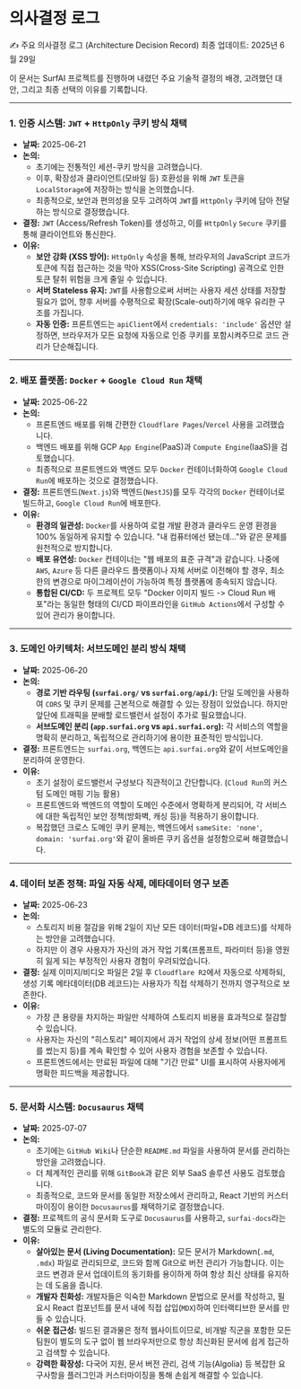 # 의사결정 로그

✍️ 주요 의사결정 로그 (Architecture Decision Record)
최종 업데이트: 2025년 6월 29일

이 문서는 SurfAI 프로젝트를 진행하며 내렸던 주요 기술적 결정의 배경, 고려했던 대안, 그리고 최종 선택의 이유를 기록합니다.

---

### 1. 인증 시스템: `JWT` + `HttpOnly` 쿠키 방식 채택

-   **날짜:** 2025-06-21
-   **논의:**
    -   초기에는 전통적인 세션-쿠키 방식을 고려했습니다.
    -   이후, 확장성과 클라이언트(모바일 등) 호환성을 위해 `JWT` 토큰을 `LocalStorage`에 저장하는 방식을 논의했습니다.
    -   최종적으로, 보안과 편의성을 모두 고려하여 `JWT`를 `HttpOnly` 쿠키에 담아 전달하는 방식으로 결정했습니다.
-   **결정:** `JWT` (Access/Refresh Token)를 생성하고, 이를 `HttpOnly` `Secure` 쿠키를 통해 클라이언트와 통신한다.
-   **이유:**
    -   **보안 강화 (XSS 방어):** `HttpOnly` 속성을 통해, 브라우저의 JavaScript 코드가 토큰에 직접 접근하는 것을 막아 XSS(Cross-Site Scripting) 공격으로 인한 토큰 탈취 위험을 크게 줄일 수 있습니다.
    -   **서버 Stateless 유지:** `JWT`를 사용함으로써 서버는 사용자 세션 상태를 저장할 필요가 없어, 향후 서버를 수평적으로 확장(Scale-out)하기에 매우 유리한 구조를 가집니다.
    -   **자동 인증:** 프론트엔드는 `apiClient`에서 `credentials: 'include'` 옵션만 설정하면, 브라우저가 모든 요청에 자동으로 인증 쿠키를 포함시켜주므로 코드 관리가 단순해집니다.

---

### 2. 배포 플랫폼: `Docker` + `Google Cloud Run` 채택

-   **날짜:** 2025-06-22
-   **논의:**
    -   프론트엔드 배포를 위해 간편한 `Cloudflare Pages`/`Vercel` 사용을 고려했습니다.
    -   백엔드 배포를 위해 GCP `App Engine`(PaaS)과 `Compute Engine`(IaaS)을 검토했습니다.
    -   최종적으로 프론트엔드와 백엔드 모두 `Docker` 컨테이너화하여 `Google Cloud Run`에 배포하는 것으로 결정했습니다.
-   **결정:** 프론트엔드(`Next.js`)와 백엔드(`NestJS`)를 모두 각각의 `Docker` 컨테이너로 빌드하고, `Google Cloud Run`에 배포한다.
-   **이유:**
    -   **환경의 일관성:** `Docker`를 사용하여 로컬 개발 환경과 클라우드 운영 환경을 100% 동일하게 유지할 수 있습니다. "내 컴퓨터에선 됐는데..."와 같은 문제를 원천적으로 방지합니다.
    -   **배포 유연성:** `Docker` 컨테이너는 "웹 배포의 표준 규격"과 같습니다. 나중에 `AWS`, `Azure` 등 다른 클라우드 플랫폼이나 자체 서버로 이전해야 할 경우, 최소한의 변경으로 마이그레이션이 가능하여 특정 플랫폼에 종속되지 않습니다.
    -   **통합된 CI/CD:** 두 프로젝트 모두 "Docker 이미지 빌드 -> Cloud Run 배포"라는 동일한 형태의 CI/CD 파이프라인을 `GitHub Actions`에서 구성할 수 있어 관리가 용이합니다.

---

### 3. 도메인 아키텍처: 서브도메인 분리 방식 채택

-   **날짜:** 2025-06-20
-   **논의:**
    -   **경로 기반 라우팅 (`surfai.org/` vs `surfai.org/api/`):** 단일 도메인을 사용하여 `CORS` 및 쿠키 문제를 근본적으로 해결할 수 있는 장점이 있었습니다. 하지만 앞단에 트래픽을 분배할 로드밸런서 설정이 추가로 필요했습니다.
    -   **서브도메인 분리 (`app.surfai.org` vs `api.surfai.org`):** 각 서비스의 역할을 명확히 분리하고, 독립적으로 관리하기에 용이한 표준적인 방식입니다.
-   **결정:** 프론트엔드는 `surfai.org`, 백엔드는 `api.surfai.org`와 같이 서브도메인을 분리하여 운영한다.
-   **이유:**
    -   초기 설정이 로드밸런서 구성보다 직관적이고 간단합니다. (`Cloud Run`의 커스텀 도메인 매핑 기능 활용)
    -   프론트엔드와 백엔드의 역할이 도메인 수준에서 명확하게 분리되어, 각 서비스에 대한 독립적인 보안 정책(방화벽, 캐싱 등)을 적용하기 용이합니다.
    -   복잡했던 크로스 도메인 쿠키 문제는, 백엔드에서 `sameSite: 'none'`, `domain: 'surfai.org'`와 같이 올바른 쿠키 옵션을 설정함으로써 해결했습니다.

---

### 4. 데이터 보존 정책: 파일 자동 삭제, 메타데이터 영구 보존

-   **날짜:** 2025-06-23
-   **논의:**
    -   스토리지 비용 절감을 위해 2일이 지난 모든 데이터(파일+DB 레코드)를 삭제하는 방안을 고려했습니다.
    -   하지만 이 경우 사용자가 자신의 과거 작업 기록(프롬프트, 파라미터 등)을 영원히 잃게 되는 부정적인 사용자 경험이 우려되었습니다.
-   **결정:** 실제 이미지/비디오 파일은 2일 후 `Cloudflare R2`에서 자동으로 삭제하되, 생성 기록 메타데이터(DB 레코드)는 사용자가 직접 삭제하기 전까지 영구적으로 보존한다.
-   **이유:**
    -   가장 큰 용량을 차지하는 파일만 삭제하여 스토리지 비용을 효과적으로 절감할 수 있습니다.
    -   사용자는 자신의 "히스토리" 페이지에서 과거 작업의 상세 정보(어떤 프롬프트를 썼는지 등)를 계속 확인할 수 있어 사용자 경험을 보존할 수 있습니다.
    -   프론트엔드에서는 만료된 파일에 대해 "기간 만료" UI를 표시하여 사용자에게 명확한 피드백을 제공합니다.

---

### 5. 문서화 시스템: `Docusaurus` 채택

-   **날짜:** 2025-07-07
-   **논의:**
    -   초기에는 `GitHub Wiki`나 단순한 `README.md` 파일을 사용하여 문서를 관리하는 방안을 고려했습니다.
    -   더 체계적인 관리를 위해 `GitBook`과 같은 외부 SaaS 솔루션 사용도 검토했습니다.
    -   최종적으로, 코드와 문서를 동일한 저장소에서 관리하고, React 기반의 커스터마이징이 용이한 `Docusaurus`를 채택하기로 결정했습니다.
-   **결정:** 프로젝트의 공식 문서화 도구로 `Docusaurus`를 사용하고, `surfai-docs`라는 별도의 모듈로 관리한다.
-   **이유:**
    -   **살아있는 문서 (Living Documentation):** 모든 문서가 Markdown(`.md`, `.mdx`) 파일로 관리되므로, 코드와 함께 Git으로 버전 관리가 가능합니다. 이는 코드 변경과 문서 업데이트의 동기화를 용이하게 하여 항상 최신 상태를 유지하는 데 도움을 줍니다.
    -   **개발자 친화성:** 개발자들은 익숙한 Markdown 문법으로 문서를 작성하고, 필요시 React 컴포넌트를 문서 내에 직접 삽입(`MDX`)하여 인터랙티브한 문서를 만들 수 있습니다.
    -   **쉬운 접근성:** 빌드된 결과물은 정적 웹사이트이므로, 비개발 직군을 포함한 모든 팀원이 별도의 도구 없이 웹 브라우저만으로 항상 최신화된 문서에 쉽게 접근하고 검색할 수 있습니다.
    -   **강력한 확장성:** 다국어 지원, 문서 버전 관리, 검색 기능(Algolia) 등 복잡한 요구사항을 플러그인과 커스터마이징을 통해 손쉽게 해결할 수 있습니다.
